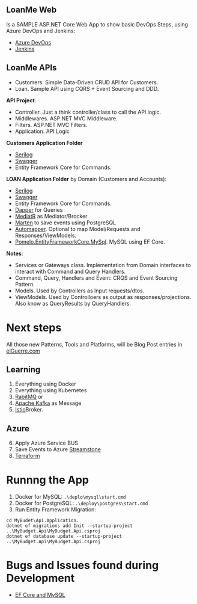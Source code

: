 ## LoanMe Web
Is a SAMPLE ASP.NET Core Web App to show basic DevOps Steps, using Azure DevOps and Jenkins: 
 - [Azure DevOps](https://elguerre.com/2019/04/28/from-github-to-azure-app-service-through-azure-devops-pipelines)
 - [Jenkins](https://elguerre.com/2019/05/25/from-github-to-azure-app-service-through-jenkins-pipelines)

## LoanMe APIs
- Customers: Simple Data-Driven CRUD API for Customers.
- Loan. Sample API using CQRS + Event Sourcing and DDD.

**API Project**:
- Controller. Just a think controller/class to call the API logic. 
- Middlewares. ASP.NET MVC Middleware.
- Filters. ASP.NET MVC Filters.
- Application. API Logic

**Customers Application Folder**
- [Serilog](https://serilog.net/)
- [Swagger](https://docs.microsoft.com/es-es/aspnet/core/tutorials/getting-started-with-swashbuckle?view=aspnetcore-2.2&tabs=visual-studio)
- Entity Framework Core for Commands.

**LOAN Application Folder** by Domain (Customers and Accounts):
- [Serilog](https://serilog.net/)
- [Swagger](https://docs.microsoft.com/es-es/aspnet/core/tutorials/getting-started-with-swashbuckle?view=aspnetcore-2.2&tabs=visual-studio)
- Entity Framework Core for Commands.
- [Dapper](https://github.com/StackExchange/Dapper/tree/master/Dapper) for Queries
- [MediatR](https://github.com/jbogard/MediatR) as Mediator/Brocker
- [Marten](https://github.com/JasperFx/marten) to save events using PostgreSQL
- [Automapper](https://automapper.org/). Optional to map Model/Requests and Responses/ViewModels.
- [Pomelo.EntityFrameworkCore.MySql](https://github.com/PomeloFoundation/Pomelo.EntityFrameworkCore.MySql). MySQL using EF Core.


**Notes**:
- Services or Gateways class. Implementation from Domain interfaces to interact with Command and Query Handlers.
- Command, Query, Handlers and Event: CRQS and Event Sourcing Pattern.
- Models. Used by Controllers as Input requests/dtos.
- ViewModels. Used by Controlloers as output as responses/projections. Also know as QueryResults by QueryHandlers.



# Next steps
All those new Patterns, Tools and Platforms, will be Blog Post entries in [elGuerre.com](https://elguerre.com)
## Learning
1. Everything using Docker
2. Everything using Kubernetes
3. [RabitMQ](https://www.rabbitmq.com/) or
4. [Apache Kafka](https://kafka.apache.org/) as Message 
5. [Istio](https://istio.io/)Broker.
## Azure
6. Apply Azure Service BUS
7. Save Events to Azure  [Streamstone](https://github.com/yevhen/Streamstone)
8. [Terraform](https://www.terraform.io/)


# Runnng the App
1. Docker for MySQL:
`
.\deplo\mysql\start.cmd
`
2. Docker for PostgreSQL:
`
.\deploy\postgres\start.cmd
`
3. Run Entity Framework Migration: 
```
cd MyBudet\Api.Application.
dotnet ef migrations add Init --startup-project ..\MyBudget.Api\MyBudget.Api.csproj
dotnet ef database update --startup-project ..\MyBudget.Api\MyBudget.Api.csproj
``` 
# Bugs and Issues found during Development 
- [EF Core and MySQL](https://twitter.com/JuanluElGuerre/status/1140333496751284229)